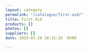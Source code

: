 ```yaml
---
layout: category
permalink: "/catalogue/first-aid/"
title: First Aid
products: []
photos: []
suppliers: []
date: 2019-03-29 18:15:19 -0500

---
```

